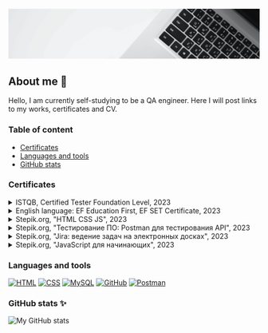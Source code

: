 [![keyboard image](https://github.com/MarGorlova/MarGorlova/blob/main/assets/images/keyboard%206000-1200.jpg "Photo by Vandan Patel on unsplash.com")](#)

## About me 👋
Hello, I am currently self-studying to be a QA engineer. Here I will post links to my works, certificates and CV.

### Table of content
+ [Certificates](https://github.com/MarGorlova#certificates)
+ [Languages and tools](https://github.com/MarGorlova#languages-and-tools)
+ [GitHub stats](https://github.com/MarGorlova#github-stats-)

### Certificates
<details>
    <summary>ISTQB, Certified Tester Foundation Level, 2023</summary>
    <p>Check on <a href="http://scr.istqb.org/" target="_blank">Successful Candidate Register</a></p>
</details>
<details>
    <summary>English language: EF Education First, EF SET Certificate, 2023</summary>
    <p>Open PDF: <a href="https://github.com/MarGorlova/MarGorlova/blob/main/assets/certificates/EF%20SET%20Certificate.pdf" target="_blank">EF SET Certificate</a></p>
    <a href="#"><img src="https://github.com/MarGorlova/MarGorlova/blob/main/assets/certificates/images/EF%20SET%20Certificate.png"></a>
</details>
<details>
    <summary>Stepik.org, "HTML CSS JS", 2023</summary>
    <p>Open PDF on <a href="https://stepik.org/certificate/bec0f9580bcc07dcbdb355de35adb2f378c2c98e.pdf" target="_blank">stepik.org</a></p>
    <a href="#"><img src="https://github.com/MarGorlova/MarGorlova/blob/main/assets/certificates/images/stepik-certificate-html-css.png"></a>
</details>
<details>
    <summary>Stepik.org, "Тестирование ПО: Postman для тестирования API", 2023</summary>
    <p>Open PDF on <a href="https://stepik.org/certificate/de9ee1f20168884b447c6a60e6bb0694fa51e15d.pdf" target="_blank">stepik.org</a></p>
    <a href="#"><img src="https://github.com/MarGorlova/MarGorlova/blob/main/assets/certificates/images/stepik-certificate-postman.png"></a>
</details>
<details>
    <summary>Stepik.org, "Jira: ведение задач на электронных досках", 2023</summary>
    <p>Open PDF on <a href="https://stepik.org/certificate/dca4a40bdd4cacbcf2b562d3b1c9a5d12f4f0137.pdf" target="_blank">stepik.org</a></p>
    <a href="#"><img src="https://github.com/MarGorlova/MarGorlova/blob/main/assets/certificates/images/stepik-certificate-jira.png"></a>
</details>
<details>
    <summary>Stepik.org, "JavaScript для начинающих", 2023</summary>
    <p>Open PDF on <a href="https://stepik.org/certificate/81d6921b16b142664f551a07a4489a40363f267a.pdf" target="_blank">stepik.org</a></p>
    <a href="#"><img src="https://github.com/MarGorlova/MarGorlova/blob/main/assets/certificates/images/stepik-certificate-js.png"></a>
</details>

### Languages and tools
[![HTML](https://img.shields.io/badge/-HTML-E5BEED?style=for-the-badge&logo=html5)](#)
[![CSS](https://img.shields.io/badge/-CSS-E5BEED?style=for-the-badge&logo=css3&logoColor=1572B6)](#)
[![MySQL](https://img.shields.io/badge/-MySQL-E5BEED?style=for-the-badge&logo=mysql)](#)
[![GitHub](https://img.shields.io/badge/-GitHub-E5BEED?style=for-the-badge&logo=github)](#)
[![Postman](https://img.shields.io/badge/-postman-E5BEED?style=for-the-badge&logo=postman)](#)

### GitHub stats ✨
![My GitHub stats](https://github-readme-stats.vercel.app/api?username=MarGorlova&show_icons=true&count_private=true&bg_color=DEG,9593D9,006C67&title_color=D1F0D2&icon_color=D1F0D2&text_color=E5BEED&hide=contribs)
